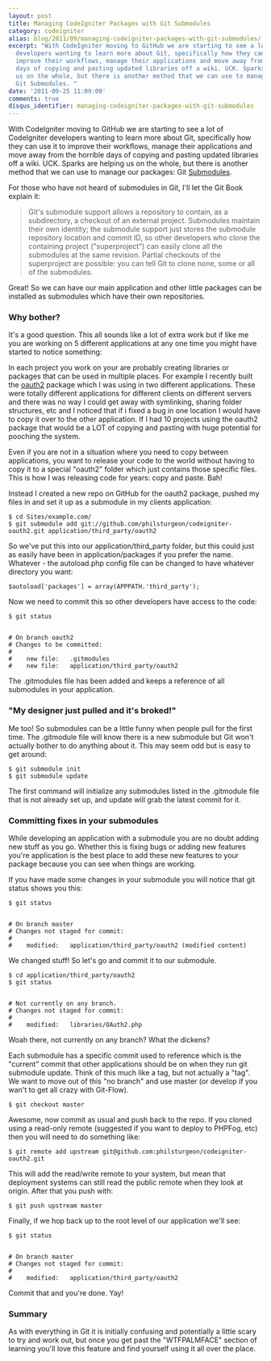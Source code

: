 ```yaml
---
layout: post
title: Managing CodeIgniter Packages with Git Submodules
category: codeigniter
alias: blog/2011/09/managing-codeigniter-packages-with-git-submodules/
excerpt: "With CodeIgniter moving to GitHub we are starting to see a lot of CodeIgniter
  developers wanting to learn more about Git, specifically how they can use it to
  improve their workflows, manage their applications and move away from the horrible
  days of copying and pasting updated libraries off a wiki. UCK. Sparks are helping
  us on the whole, but there is another method that we can use to manage our packages:
  Git Submodules. "
date: '2011-09-25 11:09:00'
comments: true
disqus_identifier: managing-codeigniter-packages-with-git-submodules
---
```


With CodeIgniter moving to GitHub we are starting to see a lot of CodeIgniter developers wanting to learn more about Git, specifically how they can use it to improve their workflows, manage their applications and move away from the horrible days of copying and pasting updated libraries off a wiki. UCK. Sparks are helping us on the whole, but there is another method that we can use to manage our packages: Git [Submodules](http://book.git-scm.com/5_submodules.html).

For those who have not heard of submodules in Git, I'll let the Git Book explain it:

> Git's submodule support allows a repository to contain, as a subdirectory, a
> checkout of an external project. Submodules maintain their own identity;
> the submodule support just stores the submodule repository location and
> commit ID, so other developers who clone the containing project
> ("superproject") can easily clone all the submodules at the same revision.
> Partial checkouts of the superproject are possible: you can tell Git to
> clone none, some or all of the submodules.

Great! So we can have our main application and other little packages can be installed as submodules which have their own repositories.

### Why bother?

It's a good question. This all sounds like a lot of extra work but if like me you are working on 5 different applications at any one time you might have started to notice something:

In each project you work on your are probably creating libraries or packages that can be used in multiple places. For example I recently built the [oauth2](https://github.com/philsturgeon/codeigniter-oauth2) package which I was using in two different applications. These were totally different applications for different clients on different servers and there was no way I could get away with symlinking, sharing folder structures, etc and I noticed that if i fixed a bug in one location I would have to copy it over to the other application. If I had 10 projects using the oauth2 package that would be a LOT of copying and pasting with huge potential for pooching the system.

Even if you are not in a situation where you need to copy between applications, you want to release your code to the world without having to copy it to a special "oauth2" folder which just contains those specific files. This is how I was releasing code for years: copy and paste. Bah!

Instead I created a new repo on GitHub for the oauth2 package, pushed my files in and set it up as a submodule in my clients application:

    $ cd Sites/example.com/
    $ git submodule add git://github.com/philsturgeon/codeigniter-oauth2.git application/third_party/oauth2

So we've put this into our application/third\_party folder, but this could just as easily have been in application/packages if you prefer the name. Whatever - the autoload.php config file can be changed to have whatever directory you want:

    $autoload['packages'] = array(APPPATH.'third_party');

Now we need to commit this so other developers have access to the code:

    $ git status
    
    
    # On branch oauth2
    # Changes to be committed:
    #
    #    new file:   .gitmodules
    #    new file:   application/third_party/oauth2

The .gitmodules file has been added and keeps a reference of all submodules in your application.

### "My designer just pulled and it's broked!"

Me too! So submodules can be a little funny when people pull for the first time. The .gitmodule file will know there is a new submodule but Git won't actually bother to do anything about it. This may seem odd but is easy to get around:

    $ git submodule init
    $ git submodule update

The first command will initialize any submodules listed in the .gitmodule file that is not already set up, and update will grab the latest commit for it.

### Committing fixes in your submodules

While developing an application with a submodule you are no doubt adding new stuff as you go. Whether this is fixing bugs or adding new features you're application is the best place to add these new features to your package because you can see when things are working.

If you have made some changes in your submodule you will notice that git status shows you this:

    $ git status
    
    
    # On branch master
    # Changes not staged for commit:
    #
    #    modified:   application/third_party/oauth2 (modified content)

We changed stuff! So let's go and commit it to our submodule.

    $ cd application/third_party/oauth2
    $ git status
    
    
    # Not currently on any branch.
    # Changes not staged for commit:
    #
    #    modified:   libraries/OAuth2.php

Woah there, not currently on any branch? What the dickens?

Each submodule has a specific commit used to reference which is the "current" commit that other applications should be on when they run git submodule update. Think of this much like a tag, but not actually a "tag". We want to move out of this "no branch" and use master (or develop if you wan't to get all crazy with Git-Flow).

    $ git checkout master

Awesome, now commit as usual and push back to the repo. If you cloned using a read-only remote (suggested if you want to deploy to PHPFog, etc) then you will need to do something like:

    $ git remote add upstream git@github.com:philsturgeon/codeigniter-oauth2.git

This will add the read/write remote to your system, but mean that deployment systems can still read the public remote when they look at origin. After that you push with:

    $ git push upstream master

Finally, if we hop back up to the root level of our application we'll see:

    $ git status
    
    
    # On branch master
    # Changes not staged for commit:
    #
    #    modified:   application/third_party/oauth2

Commit that and you're done. Yay!

### Summary

As with everything in Git it is initially confusing and potentially a little scary to try and work out, but once you get past the "WTFPALMFACE" section of learning you'll love this feature and find yourself using it all over the place.
